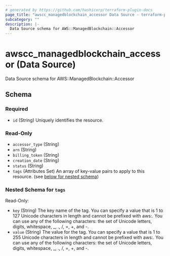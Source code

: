 ```yaml
---
# generated by https://github.com/hashicorp/terraform-plugin-docs
page_title: "awscc_managedblockchain_accessor Data Source - terraform-provider-awscc"
subcategory: ""
description: |-
  Data Source schema for AWS::ManagedBlockchain::Accessor
---
```


# awscc_managedblockchain_accessor (Data Source)

Data Source schema for AWS::ManagedBlockchain::Accessor



<!-- schema generated by tfplugindocs -->
## Schema

### Required

- `id` (String) Uniquely identifies the resource.

### Read-Only

- `accessor_type` (String)
- `arn` (String)
- `billing_token` (String)
- `creation_date` (String)
- `status` (String)
- `tags` (Attributes Set) An array of key-value pairs to apply to this resource. (see [below for nested schema](#nestedatt--tags))

<a id="nestedatt--tags"></a>
### Nested Schema for `tags`

Read-Only:

- `key` (String) The key name of the tag. You can specify a value that is 1 to 127 Unicode characters in length and cannot be prefixed with aws:. You can use any of the following characters: the set of Unicode letters, digits, whitespace, _, ., /, =, +, and -.
- `value` (String) The value for the tag. You can specify a value that is 1 to 255 Unicode characters in length and cannot be prefixed with aws:. You can use any of the following characters: the set of Unicode letters, digits, whitespace, _, ., /, =, +, and -.
